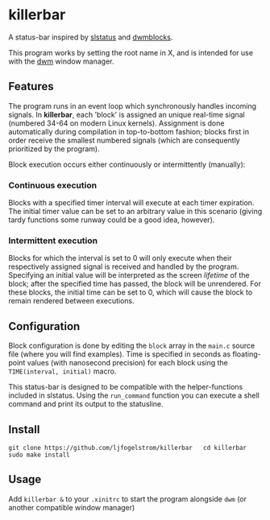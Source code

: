 # killerbar

A status-bar inspired by [slstatus](https://suckless.org/tools/sltatus) and [dwmblocks](https://github.com/torrinfail/dwmblocks).

This program works by setting the root name in X, and is intended for use with the [dwm](https://suckless.org/dwm) window manager.

## Features
The program runs in an event loop which synchronously handles incoming signals. In **killerbar**, each 'block' is assigned an unique real-time signal (numbered 34-64 on modern Linux kernels). Assignment is done automatically during compilation in top-to-bottom fashion; blocks first in order receive the smallest numbered signals (which are consequently prioritized by the program).

Block execution occurs either continuously or intermittently (manually):
### Continuous execution
Blocks with a specified timer interval will execute at each timer expiration. The initial timer value can be set to an arbitrary value in this scenario (giving tardy functions some runway could be a good idea, however).
### Intermittent execution
Blocks for which the interval is set to 0 will only execute when their respectively assigned signal is received and handled by the program. Specifying an initial value will be interpreted as the screen _lifetime_ of the block; after the specified time has passed, the block will be unrendered. For these blocks, the initial time can be set to 0, which will cause the block to remain rendered between executions.

## Configuration
Block configuration is done by editing the `block` array in the `main.c` source file (where you will find examples). Time is specified in seconds as floating-point values (with nanosecond precision) for each block using the `TIME(interval, initial)` macro.

This status-bar is designed to be compatible with the helper-functions included in slstatus. Using the `run_command` function you can execute a shell command and print its output to the statusline.

## Install
`git clone https://github.com/ljfogelstrom/killerbar  
cd killerbar  
sudo make install`

## Usage
Add
`killerbar &`
to your `.xinitrc` to start the program alongside `dwm` (or another compatible window manager)
